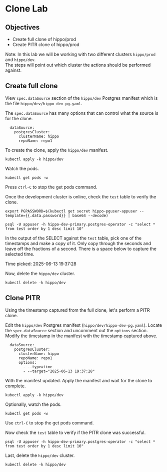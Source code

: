 # Clone Lab

## Objectives

- Create full clone of hippo/prod
- Create PITR clone of hippo/prod

Note:  In this lab we will be working with two different clusters `hippo/prod` and `hippo/dev`.  
       The steps will point out which cluster the actions should be performed against.

## Create full clone

View `spec.dataSource` section of the `hippo/dev` Postgres manifest which is the file
`hippo/dev/hippo-dev-pg.yaml`.

The `spec.dataSource` has many options that can control what the source is for the clone.

```text
  dataSource:
    postgresCluster:
      clusterName: hippo
      repoName: repo1
```

To create the clone, apply the `hippo/dev` manifest.

```shell
kubectl apply -k hippo/dev
```

Watch the pods.

```shell
kubectl get pods -w
```

Press `ctrl-C` to stop the get pods command.

Once the development cluster is online, check the `test` table to verify the clone.

```shell
export PGPASSWORD=$(kubectl get secret hippo-pguser-appuser --template={{.data.password}} | base64 --decode)

psql -U appuser -h hippo-dev-primary.postgres-operator -c "select * from test order by 1 desc limit 10"
```

In the output of the SELECT against the `test` table, pick one of the timestamps and make a copy of it.  Only copy
through the seconds and leave off the fractions of a second.  There is a space below to capture the selected time.

Time picked:  2025-06-13 19:37:28

Now, delete the `hippo/dev` cluster.

```shell
kubectl delete -k hippo/dev
```

## Clone PITR

Using the timestamp captured from the full clone, let's perform a PITR clone.

Edit the `hippo/dev` Postgres manifest (`hippo/dev/hippo-dev-pg.yaml`).  Locate the
`spec.dataSource` section and uncomment out the `options` section.  Modify
the timestamp in the manifest with the timestamp captured above.

```text
  dataSource:
    postgresCluster:
      clusterName: hippo
      repoName: repo1
      options:
        - --type=time
        - --target="2025-06-13 19:37:28"
```

With the manifest updated.  Apply the manifest and wait for the clone to complete.

```shell
kubectl apply -k hippo/dev
```

Optionally, watch the pods.

```shell
kubectl get pods -w
```

Use `ctrl-C` to stop the get pods command.

Now check the `test` table to verify if the PITR clone was successful.

```shell
psql -U appuser -h hippo-dev-primary.postgres-operator -c "select * from test order by 1 desc limit 10"
```

Last, delete the `hippo/dev` cluster.

```shell
kubectl delete -k hippo/dev
```
